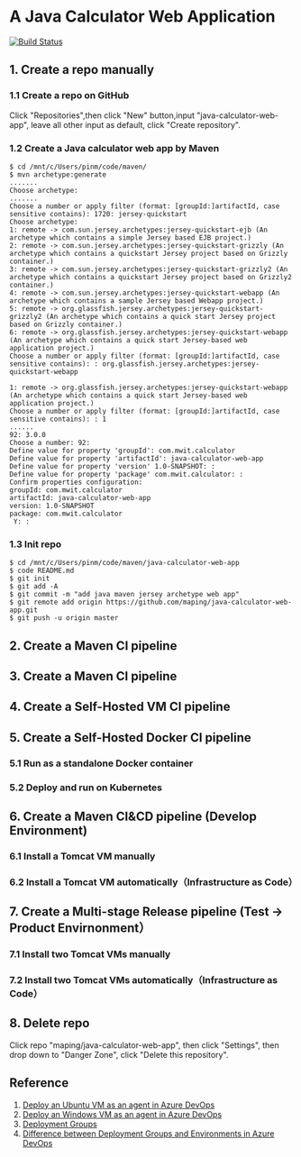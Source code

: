 # A Java Calculator Web Application
[![Build Status](https://dev.azure.com/maping930883/java-helloworld-web-app/_apis/build/status/java-helloworld-web-app-Maven-CI?branchName=master)](https://dev.azure.com/maping930883/java-helloworld-web-app/_build/latest?definitionId=26&branchName=master)

## 1. Create a repo manually

### 1.1 Create a repo on GitHub
Click "Repositories",then click "New" button,input "java-calculator-web-app", leave all other input as default, click "Create repository".

### 1.2 Create a Java calculator web app by Maven
```console
$ cd /mnt/c/Users/pinm/code/maven/
$ mvn archetype:generate 
.......
Choose archetype:
.......
Choose a number or apply filter (format: [groupId:]artifactId, case sensitive contains): 1720: jersey-quickstart
Choose archetype:
1: remote -> com.sun.jersey.archetypes:jersey-quickstart-ejb (An archetype which contains a simple Jersey based EJB project.)
2: remote -> com.sun.jersey.archetypes:jersey-quickstart-grizzly (An archetype which contains a quickstart Jersey project based on Grizzly container.)
3: remote -> com.sun.jersey.archetypes:jersey-quickstart-grizzly2 (An archetype which contains a quickstart Jersey project based on Grizzly2 container.)
4: remote -> com.sun.jersey.archetypes:jersey-quickstart-webapp (An archetype which contains a sample Jersey based Webapp project.)
5: remote -> org.glassfish.jersey.archetypes:jersey-quickstart-grizzly2 (An archetype which contains a quick start Jersey project based on Grizzly container.)
6: remote -> org.glassfish.jersey.archetypes:jersey-quickstart-webapp (An archetype which contains a quick start Jersey-based web application project.)
Choose a number or apply filter (format: [groupId:]artifactId, case sensitive contains): : org.glassfish.jersey.archetypes:jersey-quickstart-webapp

1: remote -> org.glassfish.jersey.archetypes:jersey-quickstart-webapp (An archetype which contains a quick start Jersey-based web application project.)
Choose a number or apply filter (format: [groupId:]artifactId, case sensitive contains): : 1
......
92: 3.0.0
Choose a number: 92:
Define value for property 'groupId': com.mwit.calculator
Define value for property 'artifactId': java-calculator-web-app
Define value for property 'version' 1.0-SNAPSHOT: :
Define value for property 'package' com.mwit.calculator: :
Confirm properties configuration:
groupId: com.mwit.calculator
artifactId: java-calculator-web-app
version: 1.0-SNAPSHOT
package: com.mwit.calculator
 Y: :
```

### 1.3 Init repo 
```console
$ cd /mnt/c/Users/pinm/code/maven/java-calculator-web-app
$ code README.md
$ git init
$ git add -A
$ git commit -m "add java maven jersey archetype web app"
$ git remote add origin https://github.com/maping/java-calculator-web-app.git 
$ git push -u origin master
```
## 2. Create a Maven CI pipeline

## 3. Create a Maven CI pipeline

## 4. Create a Self-Hosted VM CI pipeline

## 5. Create a Self-Hosted Docker CI pipeline
### 5.1 Run as a standalone Docker container
### 5.2 Deploy and run on Kubernetes

## 6. Create a Maven CI&CD pipeline (Develop Environment)
### 6.1 Install a Tomcat VM manually
### 6.2 Install a Tomcat VM automatically（Infrastructure as Code）

## 7. Create a Multi-stage Release pipeline (Test -> Product Envirnonment） 
### 7.1 Install two Tomcat VMs manually
### 7.2 Install two Tomcat VMs automatically（Infrastructure as Code）

## 8. Delete repo
Click repo "maping/java-calculator-web-app", then click "Settings", then drop down to "Danger Zone", click "Delete this repository".

## Reference
1. [Deploy an Ubuntu VM as an agent in Azure DevOps](https://www.youtube.com/watch?v=psa8xfJ0-zI&t=7s)
2. [Deploy an Windows VM as an agent in Azure DevOps](https://www.youtube.com/watch?v=a1tWj3ytVSQ&t=10s)
3. [Deployment Groups](https://www.youtube.com/watch?v=535HmFjzrmg&t=)
4. [Difference between Deployment Groups and Environments in Azure DevOps](https://stackoverflow.com/questions/59756891/difference-between-deployment-groups-and-environments-in-azure-devops-services-s)
